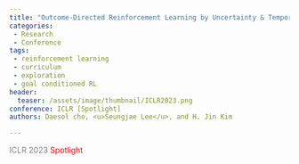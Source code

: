 ```yaml
---
title: "Outcome-Directed Reinforcement Learning by Uncertainty & Temporal Distance-Aware Curriculum Goal Generation"
categories:
 - Research
 - Conference
tags:
 - reinforcement learning
 - curriculum
 - exploration
 - goal conditioned RL
header:
  teaser: /assets/image/thumbnail/ICLR2023.png
conference: ICLR [Spotlight]
authors: Daesol cho, <u>Seungjae Lee</u>, and H. Jin Kim

---
```

<p> <span style="color:gray"> ICLR 2023 </span> <span style="color:red"> Spotlight </span></p>

